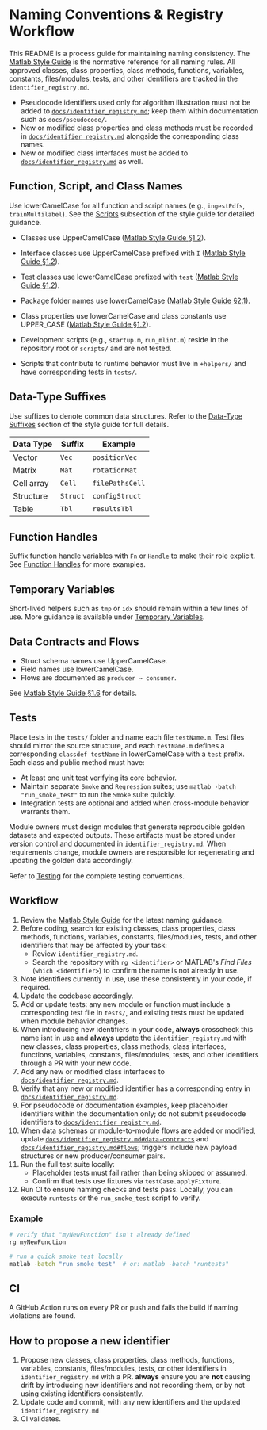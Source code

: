 # Naming Conventions & Registry Workflow


This README is a process guide for maintaining naming consistency. The
[Matlab Style Guide](Matlab_Style_Guide.md) is the normative reference for
all naming rules. All approved classes, class properties, class methods, functions, variables, constants, files/modules, tests, and other identifiers are tracked in the
`identifier_registry.md`.

- Pseudocode identifiers used only for algorithm illustration must not be added to [`docs/identifier_registry.md`](identifier_registry.md); keep them within documentation such as `docs/pseudocode/`.
- New or modified class properties and class methods must be recorded in [`docs/identifier_registry.md`](identifier_registry.md) alongside the corresponding class names.
- New or modified class interfaces must be added to [`docs/identifier_registry.md`](identifier_registry.md) as well.


## Function, Script, and Class Names

Use lowerCamelCase for all function and script names (e.g., `ingestPdfs`, `trainMultilabel`). See the
[Scripts](Matlab_Style_Guide.md#scripts) subsection of the style guide for detailed guidance.

- Classes use UpperCamelCase ([Matlab Style Guide §1.2](Matlab_Style_Guide.md#12-naming-for-functions--classes)).
- Interface classes use UpperCamelCase prefixed with `I` ([Matlab Style Guide §1.2](Matlab_Style_Guide.md#12-naming-for-functions--classes)).
- Test classes use lowerCamelCase prefixed with `test` ([Matlab Style Guide §1.2](Matlab_Style_Guide.md#12-naming-for-functions--classes)).
- Package folder names use lowerCamelCase ([Matlab Style Guide §2.1](Matlab_Style_Guide.md#21-files-and-functions)).
- Class properties use lowerCamelCase and class constants use UPPER_CASE ([Matlab Style Guide §1.2](Matlab_Style_Guide.md#12-naming-for-functions--classes)).

- Development scripts (e.g., `startup.m`, `run_mlint.m`) reside in the repository root or `scripts/` and are not tested.
- Scripts that contribute to runtime behavior must live in `+helpers/` and have corresponding tests in `tests/`.

## Data-Type Suffixes

Use suffixes to denote common data structures. Refer to the [Data-Type Suffixes](Matlab_Style_Guide.md#11-data-type-suffixes) section of the style guide for full details.

| Data Type | Suffix | Example |
|-----------|--------|---------|
| Vector | `Vec` | `positionVec` |
| Matrix | `Mat` | `rotationMat` |
| Cell array | `Cell` | `filePathsCell` |
| Structure | `Struct` | `configStruct` |
| Table | `Tbl` | `resultsTbl` |

## Function Handles

Suffix function handle variables with `Fn` or `Handle` to make their role explicit. See [Function Handles](Matlab_Style_Guide.md#14-function-handles) for more examples.

## Temporary Variables

Short-lived helpers such as `tmp` or `idx` should remain within a few lines of use. More guidance is available under [Temporary Variables](Matlab_Style_Guide.md#13-temporary-variables).

## Data Contracts and Flows

- Struct schema names use UpperCamelCase.
- Field names use lowerCamelCase.
- Flows are documented as `producer → consumer`.

See [Matlab Style Guide §1.6](Matlab_Style_Guide.md#16-data-contracts-and-flows) for details.

## Tests

Place tests in the `tests/` folder and name each file `testName.m`. Test files should mirror the source structure, and each `testName.m` defines a corresponding `classdef testName` in lowerCamelCase with a `test` prefix. Each class and public method must have:

- At least one unit test verifying its core behavior.
- Maintain separate `Smoke` and `Regression` suites; use `matlab -batch "run_smoke_test"` to run the `Smoke` suite quickly.
- Integration tests are optional and added when cross-module behavior warrants them.

Module owners must design modules that generate reproducible golden datasets and expected outputs. These artifacts must be stored under version control and documented in `identifier_registry.md`. When requirements change, module owners are responsible for regenerating and updating the golden data accordingly.

Refer to [Testing](Matlab_Style_Guide.md#3-testing) for the complete testing conventions.

## Workflow


1. Review the [Matlab Style Guide](Matlab_Style_Guide.md) for the latest
   naming guidance.
2. Before coding, search for existing classes, class properties, class methods, functions, variables, constants, files/modules, tests, and other identifiers that may be
   affected by your task:
   - Review `identifier_registry.md`.
   - Search the repository with `rg <identifier>` or MATLAB's *Find Files*
     (`which <identifier>`) to confirm the name is not already in use.
3. Note identifiers currently in use, use these consistently in your code, if required.
4. Update the codebase accordingly.
5. Add or update tests: any new module or function must include a corresponding test file in `tests/`, and existing tests must be updated when module behavior changes.
6. When introducing new identifiers in your code, **always** crosscheck this
   name isnt in use and **always** update the `identifier_registry.md` with
   new classes, class properties, class methods, class interfaces, functions, variables, constants,
   files/modules, tests, and other identifiers through a PR with your new code.
7. Add any new or modified class interfaces to [`docs/identifier_registry.md`](identifier_registry.md).
8. Verify that any new or modified identifier has a corresponding entry in
   [`docs/identifier_registry.md`](identifier_registry.md).
9. For pseudocode or documentation examples, keep placeholder identifiers within the documentation only; do not submit pseudocode identifiers to [`docs/identifier_registry.md`](identifier_registry.md).
10. When data schemas or module-to-module flows are added or modified, update
    [`docs/identifier_registry.md#data-contracts`](identifier_registry.md#data-contracts) and
    [`docs/identifier_registry.md#flows`](identifier_registry.md#flows); triggers include new
    payload structures or new producer/consumer pairs.
11. Run the full test suite locally:
    - Placeholder tests must fail rather than being skipped or assumed.
    - Confirm that tests use fixtures via `testCase.applyFixture`.
12. Run CI to ensure naming checks and tests pass. Locally, you can execute
    `runtests` or the `run_smoke_test` script to verify.

### Example

```bash
# verify that "myNewFunction" isn't already defined
rg myNewFunction

# run a quick smoke test locally
matlab -batch "run_smoke_test"  # or: matlab -batch "runtests"
```


## CI

A GitHub Action runs on every PR or push and fails the build if naming
violations are found.

## How to propose a new identifier


1. Propose new classes, class properties, class methods, functions, variables, constants, files/modules, tests, or other identifiers in
 `identifier_registry.md` with a PR. **always** ensure you are **not** causing drift by introducing new 
  identifiers and not recording them, or by not using existing identifiers consistently.
2. Update code and commit, with any new identifiers and the updated `identifier_registry.md`  
3. CI validates.

